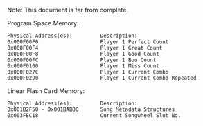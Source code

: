 Note: This document is far from complete.

Program Space Memory:
```
Physical Address(es):         Description: 
0x000F00F0                    Player 1 Perfect Count
0x000F00F4                    Player 1 Great Count
0x000F00F8                    Player 1 Good Count
0x000F00FC                    Player 1 Boo Count
0x000F0100                    Player 1 Miss Count
0x000F027C                    Player 1 Current Combo
0x000F0290                    Player 1 Current Combo Repeated
```
Linear Flash Card Memory:
```
Physical Address(es):         Description: 
0x001B2F50 - 0x001BABD0       Song Metadata Structures
0x003FEC18                    Current Songwheel Slot No.
```

